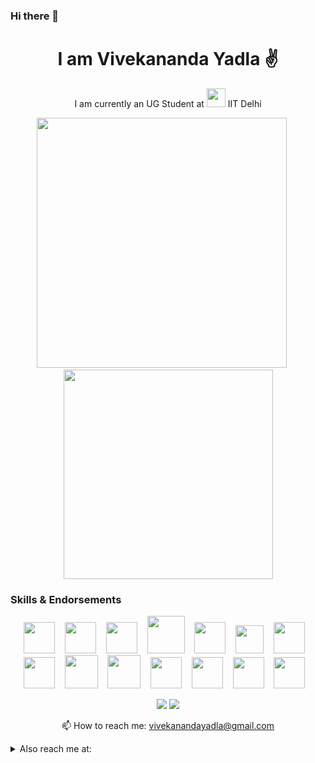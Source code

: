 ### Hi there 👋


<h1 align='center'>
  I am Vivekananda Yadla ✌ 
</h1>
<p align='center'>
I am currently an UG Student at <a href="https://home.iitd.ac.in/"><img src="https://upload.wikimedia.org/wikipedia/en/thumb/f/fd/Indian_Institute_of_Technology_Delhi_Logo.svg/330px-Indian_Institute_of_Technology_Delhi_Logo.svg.png" width="30"></a> IIT Delhi
</p>

<p align='center'>
  <a href="#"><img src="https://github-readme-stats.vercel.app/api?username=vivekanandayadla&count_private=true&show_icons=true&theme=chartreuse-dark" width="400"></a>
  &nbsp;&nbsp;&nbsp;&nbsp;
  <a href="#"><img src="https://github-readme-stats.vercel.app/api/top-langs/?username=vivekanandayadla&count_private=true&layout=compact&theme=highcontrast" width="335"></a>
</p>



### Skills & Endorsements
<p align='center'>
  <a href="#"><img src="https://upload.wikimedia.org/wikipedia/commons/thumb/1/18/C_Programming_Language.svg/800px-C_Programming_Language.svg.png" width="50"></a>
  &nbsp;&nbsp;
  <a href="#"><img src="https://upload.wikimedia.org/wikipedia/commons/thumb/1/18/ISO_C%2B%2B_Logo.svg/800px-ISO_C%2B%2B_Logo.svg.png" width="50"></a>
  &nbsp;&nbsp;
  <a href="#"><img src="https://upload.wikimedia.org/wikipedia/commons/thumb/f/f8/Python_logo_and_wordmark.svg/1920px-Python_logo_and_wordmark.svg.png" height="50"></a>
  &nbsp;&nbsp;
  <a href="#"><img src="https://upload.wikimedia.org/wikipedia/commons/thumb/6/61/HTML5_logo_and_wordmark.svg/800px-HTML5_logo_and_wordmark.svg.png" width="60"></a>
  &nbsp;&nbsp;
  <a href="#"><img src="https://seeklogo.com/images/N/nodejs-logo-FBE122E377-seeklogo.com.png" width="50"></a>
  &nbsp;&nbsp;
  <a href="#"><img src="https://upload.wikimedia.org/wikipedia/commons/thumb/d/d5/CSS3_logo_and_wordmark.svg/800px-CSS3_logo_and_wordmark.svg.png" width="45"></a>
  &nbsp;&nbsp;
  <a href="#"><img src="https://upload.wikimedia.org/wikipedia/commons/thumb/c/cf/Adobe_Photoshop_Express_logo.svg/768px-Adobe_Photoshop_Express_logo.svg.png" width="50"></a>
  &nbsp;&nbsp;
  <a href="#"><img src="https://upload.wikimedia.org/wikipedia/commons/thumb/f/fb/Adobe_Illustrator_CC_icon.svg/1024px-Adobe_Illustrator_CC_icon.svg.png" width="50"></a>
  &nbsp;&nbsp;
  <a href="#"><img src="https://upload.wikimedia.org/wikipedia/commons/thumb/4/40/Adobe_Premiere_Pro_CC_icon.svg/1024px-Adobe_Premiere_Pro_CC_icon.svg.png" width="53"></a>
  &nbsp;&nbsp;
  <a href="#"><img src="https://upload.wikimedia.org/wikipedia/commons/thumb/b/b6/Adobe_Photoshop_Lightroom_CC_logo.svg/1024px-Adobe_Photoshop_Lightroom_CC_logo.svg.png" width="53"></a>
  &nbsp;&nbsp;
  <a href="#"><img src="https://play-lh.googleusercontent.com/m3oqSZCwmitiZ-Im-CQu_rqT5eLHilOp5IudBynv3COJUumFzuQaP2dgTDxRL_03f4x2=s180-rw" width="50"></a>
  &nbsp;&nbsp;
  <a href="#"><img src="https://vulndetect.org/assets/uploads/files/1541583181315-cygwin-terminal.ico" width="50"></a>
  &nbsp;&nbsp;
  <a href="#"><img src="https://upload.wikimedia.org/wikipedia/commons/thumb/6/6d/FreeCAD016-logo.svg/800px-FreeCAD016-logo.svg.png" width="50"></a>
  &nbsp;&nbsp;
  <a href="#"><img src="https://upload.wikimedia.org/wikipedia/commons/e/e0/Git-logo.svg" height="50"></a>
  &nbsp;&nbsp;
</p>

<p align='center'>
  <a href="#"><img src="https://badges.pufler.dev/repos/vivekanandayadla"></a>
  <a href="#"><img src="https://badges.pufler.dev/years/vivekanandayadla"></a>
</p>

<p align='center'>
  📫 How to reach me: <a href="mailto:vivekanandayadla@gmail.com">vivekanandayadla@gmail.com</a>
</p>
<details>
<summary>Also reach me at:</summary>
<br>


<p align='center'>

  <a href="https://www.linkedin.com/in/vivekananda-yadla/" target="_blank"> 
    <img src="https://upload.wikimedia.org/wikipedia/commons/thumb/0/01/LinkedIn_Logo.svg/1920px-LinkedIn_Logo.svg.png" height="40" alt="LinkedIn"/>
  </a>&nbsp;&nbsp;&nbsp;&nbsp;&nbsp;&nbsp;&nbsp;&nbsp;&nbsp;&nbsp;&nbsp;&nbsp;
  <a href="https://www.instagram.com/_dumb_physicist_/" target="_blank"> 
   <img src="https://upload.wikimedia.org/wikipedia/commons/thumb/e/e7/Instagram_logo_2016.svg/800px-Instagram_logo_2016.svg.png" width="40" alt="Instagram"/>     
  </a>&nbsp;&nbsp;&nbsp;&nbsp;&nbsp;&nbsp;&nbsp;&nbsp;&nbsp;&nbsp;&nbsp;&nbsp;
<a href="https://www.facebook.com/vivekanandayadla/" target="_blank"> 
   <img src="https://upload.wikimedia.org/wikipedia/commons/thumb/5/51/Facebook_f_logo_%282019%29.svg/800px-Facebook_f_logo_%282019%29.svg.png" width="40"alt="Facebook"/>     
  </a>&nbsp;&nbsp;&nbsp;&nbsp;&nbsp;&nbsp;&nbsp;&nbsp;&nbsp;&nbsp;&nbsp;&nbsp;
 <a href="https://twitter.com/NoobCoder14" target="_blank"> 
   <img src="https://upload.wikimedia.org/wikipedia/en/thumb/6/60/Twitter_Logo_as_of_2021.svg/1024px-Twitter_Logo_as_of_2021.svg.png" width="40" alt="Twitter" class="rounded-corners"/>     
  </a>
</p>
</details>
